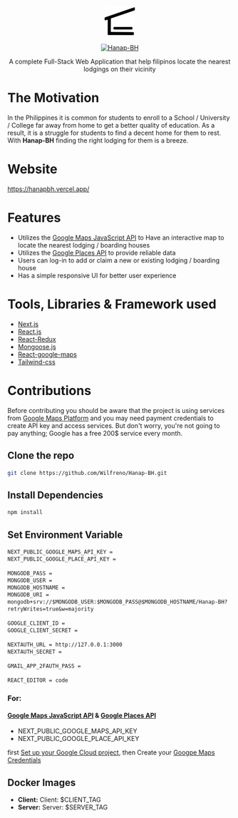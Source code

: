 <p align="center">
<a href="https://github.com/Wilfreno/Hanap-BH/blob/main/public/logo/hanap-bh-light.png" target="_blank">
<img src="https://github.com/Wilfreno/Hanap-BH/blob/main/public/logo/hanap-bh-light.png" alt="Hanap-BH" style="height:7vw;" /><a/>
<p/>

<p align="center">
<a href="https://hanap-bh.vercel.app/"><img src="https://readme-typing-svg.demolab.com?font=Fira+Code&size=40&duration=1000&pause=1000&color=222222&center=true&vCenter=true&repeat=false&random=false&width=435&lines=%F0%9D%99%83%F0%9D%99%96%F0%9D%99%A3%F0%9D%99%96%F0%9D%99%A5-%F0%9D%98%BD%F0%9D%99%83" alt="Hanap-BH" /></a>
<p/>

<p align="center" >A complete Full-Stack Web Application that help filipinos locate the nearest lodgings on their vicinity </p>

# The Motivation

<p>In the Philippines it is common for students to enroll to a School / University / College far away from home to get a better quality of education. As a result, it is a struggle for students to find a decent home for them to rest. With <b>Hanap-BH</b> finding the right lodging for them is a breeze.<p/>

# Website

<https://hanapbh.vercel.app/>

# Features

- Utilizes the [Google Maps JavaScript API](https://developers.google.com/maps/documentation/javascript) to Have an interactive map to locate the nearest lodging / boarding houses
- Utilizes the [Google Places API](https://developers.google.com/maps/documentation/places/web-service/overview) to provide reliable data
- Users can log-in to add or claim a new or existing lodging / boarding house
- Has a simple responsive UI for better user experience

# Tools, Libraries & Framework used

- [Next.js](https://nextjs.org/)
- [React.js](https://react.dev/)
- [React-Redux](https://react-redux.js.org/)
- [Mongoose.js](https://mongoosejs.com/)
- [React-google-maps](https://github.com/visgl/react-google-maps)
- [Tailwind-css](https://tailwindcss.com/)

# Contributions

Before contributing you should be aware that the project is using services from [Google Maps Platform](https://developers.google.com/maps) and you may need payment credentials to create API key and access services. But don't worry, you're not going to pay anything; Google has a free 200$ service every month.

## Clone the repo

```bash
git clone https://github.com/Wilfreno/Hanap-BH.git
```

## Install Dependencies

```bash
npm install
```

## Set Environment Variable

```env
NEXT_PUBLIC_GOOGLE_MAPS_API_KEY =
NEXT_PUBLIC_GOOGLE_PLACE_API_KEY =

MONGODB_PASS =
MONGODB_USER =
MONGODB_HOSTNAME =
MONGODB_URI = mongodb+srv://$MONGODB_USER:$MONGODB_PASS@$MONGODB_HOSTNAME/Hanap-BH?retryWrites=true&w=majority

GOOGLE_CLIENT_ID =
GOOGLE_CLIENT_SECRET =

NEXTAUTH_URL = http://127.0.0.1:3000
NEXTAUTH_SECRET =

GMAIL_APP_2FAUTH_PASS =

REACT_EDITOR = code

```

### For:

#### [Google Maps JavaScript API](https://developers.google.com/maps/documentation/javascript) & [Google Places API](https://developers.google.com/maps/documentation/places/web-service/overview)

- NEXT_PUBLIC_GOOGLE_MAPS_API_KEY
- NEXT_PUBLIC_GOOGLE_PLACE_API_KEY

first [Set up your Google Cloud project](https://developers.google.com/maps/documentation/places/web-service/cloud-setup#console),
then Create your [Googpe Maps Credentials](https://console.cloud.google.com/apis/credentials?authuser=1&project=hanap-bh)

## Docker Images

- **Client:** Client: $CLIENT_TAG
- **Server:** Server: $SERVER_TAG